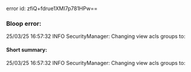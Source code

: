 error id: zfiQ+fdrue1XMI7p781HPw==
### Bloop error:

25/03/25 16:57:32 INFO SecurityManager: Changing view acls groups to:
#### Short summary: 

25/03/25 16:57:32 INFO SecurityManager: Changing view acls groups to: